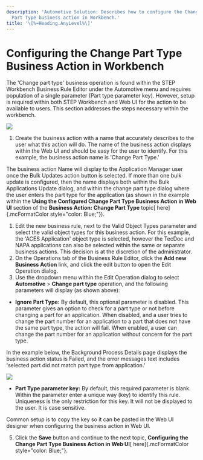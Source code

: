 ```yaml
---
description: 'Automotive Solution: Describes how to configure the Change
  Part Type business action in Workbench.'
title: '\[%=Heading.AnyLevel%\]'
---
```


Configuring the Change Part Type Business Action in Workbench
=============================================================

The \'Change part type\' business operation is found within the STEP
Workbench Business Rule Editor under the Automotive menu and requires
population of a single parameter (Part type parameter key). However,
setup is required within both STEP Workbench and Web UI for the action
to be available to users. This section addresses the steps necessary
within the workbench.

![](../../Resources/Images/BRs/Change%20Part%20Type/ChangePartTypeWB.png)

1.  Create the business action with a name that accurately describes to
    the user what this action will do. The name of the business action
    displays within the Web UI and should be easy for the user to
    identify. For this example, the business action name is \'Change
    Part Type.\'

The business action Name will display to the Application Manager user
once the Bulk Updates action button is selected. If more than one bulk
update is configured, then the name displays both within the Bulk
Applications Update dialog, and within the change part type dialog where
the user enters the part type for the application (as shown in the
example within the **Using the Configured Change Part Type Business
Action in Web UI** section of the **Business Action: Change Part Type**
topic[ here]{.mcFormatColor style="color: Blue;"}).

1.  Edit the new business rule, next to the Valid Object Types parameter
    and select the valid object types for this business action. For this
    example, the \'ACES Application\' object type is selected, however
    the TecDoc and NAPA applications can also be selected within the
    same or separate business actions. This decision is at the
    discretion of the administrator.
2.  On the Operations tab of the Business Rule Editor, click the **Add
    new Business Action** link, and click the edit button to open the
    Edit Operation dialog.
3.  Use the dropdown menu within the Edit Operation dialog to select
    **Automotive** \> **Change part type** operation, and the following
    parameters will display (as shown above):

-   **Ignore Part Type:** By default, this optional parameter is
    disabled. This parameter gives an option to check for a part type or
    not before changing a part for an application. When disabled, and a
    user tries to change the part number for an application to a part
    that does not have the same part type, the action will fail. When
    enabled, a user can change the part number for an application
    without concern for the part type.

In the example below, the Background Process Details page displays the
business action status is Failed, and the error messages text includes
\'selected part did not match part type from application.\'

![](../../Resources/Images/BRs/Change%20Part/4.png)

-   **Part Type parameter key:** By default, this required parameter is
    blank. Within the parameter enter a unique way (key) to identify
    this rule. Uniqueness is the only restriction for this key. It will
    not be displayed to the user. It is case sensitive.

Common setup is to copy the key so it can be pasted in the Web UI
designer when configuring the business action in Web UI.

5.  Click the **Save** button and continue to the next topic,
    **Configuring the Change Part Type Business Action in Web UI**[
    here]{.mcFormatColor style="color: Blue;"}.
